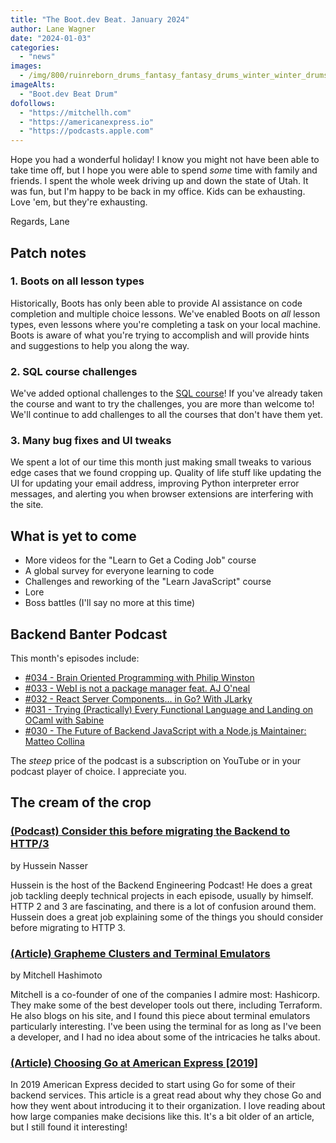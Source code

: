 ```yaml
---
title: "The Boot.dev Beat. January 2024"
author: Lane Wagner
date: "2024-01-03"
categories:
  - "news"
images:
  - /img/800/ruinreborn_drums_fantasy_fantasy_drums_winter_winter_drums_snow_60fb9184-8eb7-479f-b205-b514ec06a61d.png.webp
imageAlts:
  - "Boot.dev Beat Drum"
dofollows:
  - "https://mitchellh.com"
  - "https://americanexpress.io"
  - "https://podcasts.apple.com"
---
```


Hope you had a wonderful holiday! I know you might not have been able to take time off, but I hope you were able to spend *some* time with family and friends. I spent the whole week driving up and down the state of Utah. It was fun, but I'm happy to be back in my office. Kids can be exhausting. Love 'em, but they're exhausting.

Regards, Lane

## Patch notes

### 1. Boots on all lesson types

Historically, Boots has only been able to provide AI assistance on code completion and multiple choice lessons. We've enabled Boots on *all* lesson types, even lessons where you're completing a task on your local machine. Boots is aware of what you're trying to accomplish and will provide hints and suggestions to help you along the way.

### 2. SQL course challenges

We've added optional challenges to the [SQL course](https://www.boot.dev/learn/learn-sql)! If you've already taken the course and want to try the challenges, you are more than welcome to! We'll continue to add challenges to all the courses that don't have them yet.

### 3. Many bug fixes and UI tweaks

We spent a lot of our time this month just making small tweaks to various edge cases that we found cropping up. Quality of life stuff like updating the UI for updating your email address, improving Python interpreter error messages, and alerting you when browser extensions are interfering with the site.

## What is yet to come

* More videos for the "Learn to Get a Coding Job" course
* A global survey for everyone learning to code
* Challenges and reworking of the "Learn JavaScript" course
* Lore
* Boss battles (I'll say no more at this time)

## Backend Banter Podcast

This month's episodes include:

* [#034 - Brain Oriented Programming with Philip Winston](https://www.backendbanter.fm/episodes/034-brain-oriented-programming-with-phillip-winston)
* [#033 - WebI is not a package manager feat. AJ O'neal](https://www.backendbanter.fm/episodes/033-webi-is-not-a-package-manager-feat-aj-oneal)
* [#032 - React Server Components... in Go? With JLarky](https://www.backendbanter.fm/episodes/032-react-server-components-in-go-with-j-larky)
* [#031 - Trying (Practically) Every Functional Language and Landing on OCaml with Sabine](https://www.backendbanter.fm/episodes/031-trying-practically-every-functional-language-and-landing-on-ocaml-with-sabine)
* [#030 - The Future of Backend JavaScript with a Node.js Maintainer: Matteo Collina](https://www.backendbanter.fm/episodes/030-the-future-of-backend-javascript-with-a-node-js-maintainer-matteo-collina)

The *steep* price of the podcast is a subscription on YouTube or in your podcast player of choice. I appreciate you.

## The cream of the crop

### [(Podcast) Consider this before migrating the Backend to HTTP/3](https://podcasts.apple.com/us/podcast/consider-this-before-migrating-the-backend-to-http-3/id1330350799?i=1000630346842)

by Hussein Nasser

Hussein is the host of the Backend Engineering Podcast! He does a great job tackling deeply technical projects in each episode, usually by himself. HTTP 2 and 3 are fascinating, and there is a lot of confusion around them. Hussein does a great job explaining some of the things you should consider before migrating to HTTP 3.

### [(Article) Grapheme Clusters and Terminal Emulators](https://mitchellh.com/writing/grapheme-clusters-in-terminals)

by Mitchell Hashimoto

Mitchell is a co-founder of one of the companies I admire most: Hashicorp. They make some of the best developer tools out there, including Terraform. He also blogs on his site, and I found this piece about terminal emulators particularly interesting. I've been using the terminal for as long as I've been a developer, and I had no idea about some of the intricacies he talks about.

### [(Article) Choosing Go at American Express [2019]](https://americanexpress.io/choosing-go/)

In 2019 American Express decided to start using Go for some of their backend services. This article is a great read about why they chose Go and how they went about introducing it to their organization. I love reading about how large companies make decisions like this. It's a bit older of an article, but I still found it interesting!
